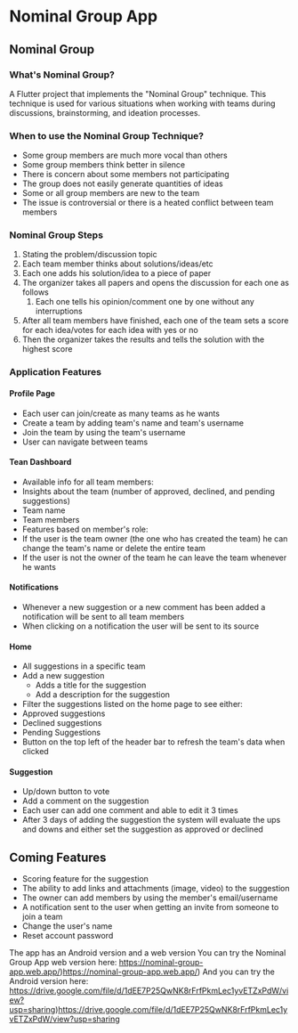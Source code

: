 # Nominal Group App

## Nominal Group 
### What's Nominal Group?
A Flutter project that implements the "Nominal Group" technique. This technique is used for various situations when working with teams during discussions, brainstorming, and ideation processes. 

### When to use the Nominal Group Technique?
-  Some group members are much more vocal than others
-  Some group members think better in silence
-  There is concern about some members not participating
-  The group does not easily generate quantities of ideas
-  Some or all group members are new to the team
-  The issue is controversial or there is a heated conflict between team members

### Nominal Group Steps
1.  Stating the problem/discussion topic
2.  Each team member thinks about solutions/ideas/etc
3.  Each one adds his solution/idea to a piece of paper
4.  The organizer takes all papers and opens the discussion for each one as follows
    1.  Each one tells his opinion/comment one by one without any interruptions
5.  After all team members have finished, each one of the team sets a score for each idea/votes for each idea with yes or no
6.  Then the organizer takes the results and tells the solution with the highest score 

### Application Features 
#### Profile Page
-  Each user can join/create as many teams as he wants
  - Create a team by adding team's name and team's username
  - Join the team by using the team's username 
-  User can navigate between teams

#### Tean Dashboard
-  Available info for all team members:
  -  Insights about the team (number of approved, declined, and pending suggestions)
  -  Team name
  -  Team members
-  Features based on member's role:
  -  If the user is the team owner (the one who has created the team) he can change the team's name or delete the entire team
  -  If the user is not the owner of the team he can leave the team whenever he wants

 #### Notifications
-   Whenever a new suggestion or a new comment has been added a notification will be sent to all team members
-   When clicking on a notification the user will be sent to its source

#### Home
- All suggestions in a specific team
- Add a new suggestion
  -  Adds a title for the suggestion
  -  Add a description for the suggestion
-  Filter the suggestions listed on the home page to see either:
  - Approved suggestions
  - Declined suggestions
  - Pending Suggestions
- Button on the top left of the header bar to refresh the team's data when clicked 

#### Suggestion
-  Up/down button to vote
-  Add a comment on the suggestion
  - Each user can add one comment and able to edit it 3 times
-  After 3 days of adding the suggestion the system will evaluate the ups and downs and either set the suggestion as approved or declined

## Coming Features 
-  Scoring feature for the suggestion
-  The ability to add links and attachments (image, video) to the suggestion
-  The owner can add members by using the member's email/username
-  A notification sent to the user when getting an invite from someone to join a team
-  Change the user's name
-  Reset account password

The app has an Android version and a web version
You can try the Nominal Group App web version here: https://nominal-group-app.web.app/)https://nominal-group-app.web.app/)
And you can try the Android version here: https://drive.google.com/file/d/1dEE7P25QwNK8rFrfPkmLec1yvETZxPdW/view?usp=sharing)https://drive.google.com/file/d/1dEE7P25QwNK8rFrfPkmLec1yvETZxPdW/view?usp=sharing
